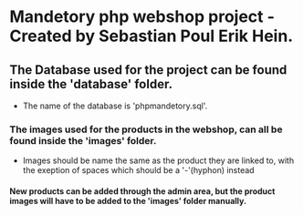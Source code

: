 # Mandetory php webshop project -  Created by Sebastian Poul Erik Hein.

## The Database used for the project can be found inside the 'database' folder.
- The name of the database is 'phpmandetory.sql'.

### The images used for the products in the webshop, can all be found inside the 'images' folder.
- Images should be name the same as the product they are linked to, with the exeption of spaces which should be a '-'(hyphon) instead

#### New products can be added through the admin area, but the product images will have to be added to the 'images' folder manually.